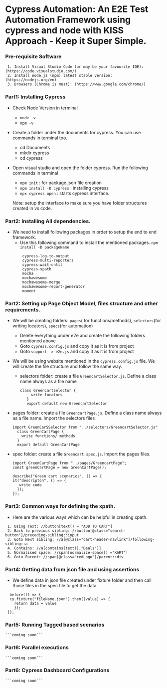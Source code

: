 
# Cypress Automation: An E2E Test Automation Framework using cypress and node with KISS Approach - Keep it Super Simple.

### Pre-requisite Software

     1. Install Visual Studio Code (or may be your favourite IDE): (https://code.visualstudio.com/)
     2. Install node.js (npm) latest stable version: (https://nodejs.org/en)
     3. Browsers (Chrome is must): (https://www.google.com/chrome/)

  ### Part1: Installing Cypress
  - Check Node Version in terminal
    * ``node -v``
    * ``npm -v``
  - Create a folder under the documents for cypress. You can use commands in terminal too.
    * cd Documents
    * mkdir cypress
    * cd cypress
  - Open visual studio and open the folder cypress. Run the following commands in terminal
    * ``npm init`` : for package.json file creation 
    * ``npm install -D cypress`` : installing cypress
    * ``npx cypress open`` : starts cypress interface.

    Note: setup the interface to make sure you have folder structures created in vs code.

  ### Part2: Installing All dependencies.
  - We need to install following packages in order to setup the end to end framework.
    * Use this following command to install the mentioned packages. ``npm install -D packageName``
      ```cypress-junit-reporter
       cypress-log-to-output
       cypress-multi-reporters
       cypress-wait-until
       cypress-xpath
       mocha
       mochawesome
       mochawesome-merge
       mochawesome-report-generator
       moment

  ### Part2: Setting up Page Object Model, files structure and other requirements.
  - We will be creating folders: ``pages``( for functions/methods), ``selectors``(for writing locators), ``specs``(for automation)
    * Delete everything under e2e and create the following folders mentioned above
    * Goto ``cypress.config.js`` and copy it as it is from project
    * Goto ``support -> e2e.js`` and copy it as it is from project

  - We will be using website mentioned in the ``cypress.config.js`` file. We will create the file structure and follow the same way.

    * selectors folder: create a file ``GreencartSelector.js``. Define a class name always as a file name

      ```
      class GreencartSelector {
           write locators
         }
         export default new GreencartSelector
       ```  
        
   * pages folder: create a file ``GreencartPage.js``. Define a class name always as a file name. Import the selectors files
      
      ```
      import GreenCarSSelector from "../selectors/GreencartSelector.js"
        class GreenCartPage {
          write functions/ methods
        }
        export default GreenCartPage
      ```

   * spec folder: create a file ``Greencart.spec.js``. Import the pages files.
     ```
     import GreenCartPage from "../pages/GreencartPage";
     const greenCartPage = new GreenCartPage();

     describe("Green cart scenarios", () => {
     it("descripton", () => {
        write code
       });
     });
      ```

  ### Part3: Common ways for defining the xpath.
  - Here are the various ways which can be helpful in creating xpath.
  ```
   1. Using Text: //button[text() = "ADD TO CART"]
   2. Back to previous sibling: //button[@class="search-button"]/preceding-sibling::input
   3. Goto Next sibling: //a[@class="cart-header-navlink"]/following-sibling::a
   4. Contains: //a[contains(text(),"Deals")]
   5. Normalised space: //span[normalize-space() ="KART"]
   6. Goto Parent: //span[@class="redLogo"]/parent::div
   ```

  ### Part4: Getting data from json file and using assertions
   - We define data in json file created under fixture folder and then call those files in the spec file to get the   data.

   ```
     before(() => {
     cy.fixture("fileName.json").then((value) => {
       return data = value
       });
    });
   ```

  ### Part5:  Running Tagged based scenarios
    ```coming soon```

  ### Part6:  Parallel executions
    ```coming soon```

  ### Part6:  Cypress Dashboard Configurations
    ```coming soon```



    

     



